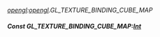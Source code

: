 _[opengl](../../modules/opengl/opengl-module.md):[opengl](../../modules/opengl/opengl-module.md).GL\_TEXTURE\_BINDING\_CUBE\_MAP_
##### Const GL\_TEXTURE\_BINDING\_CUBE\_MAP:[Int](../../modules/wonkey/wonkey-types-int.md)
